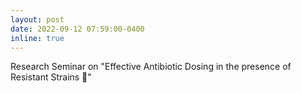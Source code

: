 ```yaml
---
layout: post
date: 2022-09-12 07:59:00-0400
inline: true
---
```


Research Seminar on "Effective Antibiotic Dosing in the presence of Resistant Strains 🧬" 
